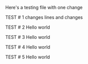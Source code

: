 Here's a testing file with one change

TEST # 1
changes
lines
and changes


TEST # 2
Hello world


TEST # 3
Hello world


TEST # 4
Hello world

TEST # 5
Hello world